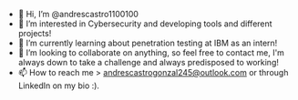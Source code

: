 - 👋 Hi, I’m @andrescastro1100100
- 👀 I’m interested in Cybersecurity and developing tools and different projects!
- 🌱 I’m currently learning about penetration testing at IBM as an intern!
- 💞️ I’m looking to collaborate on anything, so feel free to contact me, I'm always down to take a challenge and always predisposed to working!
- 📫 How to reach me > andrescastrogonzal245@outlook.com or through LinkedIn on my bio :).

<!---
andrescastro1100100/andrescastro1100100 is a ✨ special ✨ repository because its `README.md` (this file) appears on your GitHub profile.
You can click the Preview link to take a look at your changes.
--->
